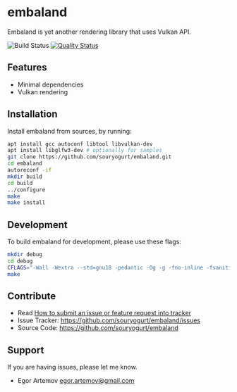 embaland
========

Embaland is yet another rendering library that uses Vulkan API.

![Build Status](https://github.com/souryogurt/embaland/actions/workflows/build.yml/badge.svg)
[![Quality Status](https://sonarcloud.io/api/project_badges/measure?project=souryogurt_embaland&metric=alert_status)](https://sonarcloud.io/dashboard?id=souryogurt_embaland)

Features
--------

- Minimal dependencies
- Vulkan rendering

Installation
------------

Install embaland from sources, by running:

```sh
apt install gcc autoconf libtool libvulkan-dev
apt install libglfw3-dev # optionally for samples
git clone https://github.com/souryogurt/embaland.git
cd embaland
autoreconf -if
mkdir build
cd build
../configure
make
make install
```

Development
-----------

To build embaland for development, please use these flags:
```sh
mkdir debug
cd debug
CFLAGS="-Wall -Wextra --std=gnu18 -pedantic -Og -g -fno-inline -fsanitize=address,undefined -fno-common -fsanitize-address-use-after-scope -fno-omit-frame-pointer " ../configure --enable-samples --enable-unit-tests
make
```

Contribute
----------
- Read [How to submit an issue or feature request into tracker](https://github.com/souryogurt/embaland/wiki/How-to-submit-an-issue-or-feature-request)
- Issue Tracker: https://github.com/souryogurt/embaland/issues
- Source Code: https://github.com/souryogurt/embaland

Support
-------

If you are having issues, please let me know.
* Egor Artemov <egor.artemov@gmail.com>
